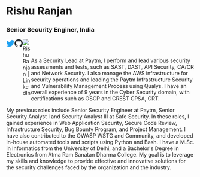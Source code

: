 # Rishu Ranjan
### Senior Security Enginer, India

<!-- Twitter -->
<a href="https://twitter.com/secureit_rrj"> 
<img align="left" alt="Rishu Ranjan | Twitter" width="22px" src="https://raw.githubusercontent.com/rishuranjanofficial/rishuranjanofficial/0c0fb6e8feca26a735700f34150b46c72461d61f/twitter.svg" />
</a> 

<!-- Github -->
<a href="https://github.com/rishuranjanofficial"> 
<img align="left" alt="Rishu Ranjan | Github" width="22px" src="https://raw.githubusercontent.com/rishuranjanofficial/rishuranjanofficial/681a2994e83ea6b1fb0c08f0f8a051d04f6c0776/github.svg" />
</a>
<!-- Linkedin -->
<a href="https://www.linkedin.com/in/rishuranjan"> 
<img align="left" alt="Rishu Ranjan | LinkedIn" width="22px" src="https://raw.githubusercontent.com/rishuranjanofficial/rishuranjanofficial/main/linkedin.ico" />
</a>

<br/>
<br/>

As a Security Lead at Paytm, I perform and lead various security assessments and tests, such as SAST, DAST, API Security, CA/CR and Network Security. I also manage the AWS infrastructure for security operations and leading the Paytm Infrastructure Security and Vulnerability Management Process using Qualys. I have an overall experience of 9 years in the Cyber Security domain, with certifications such as OSCP and CREST CPSA, CRT.

My previous roles include Senior Security Engineer at Paytm, Senior Security Analyst I and Security Analyst III at Safe Security. In these roles, I gained experience in Web Application Security, Secure Code Review, Infrastructure Security, Bug Bounty Program, and Project Management. I have also contributed to the OWASP WSTG and Community, and developed in-house automated tools and scripts using Python and Bash. I have a M.Sc. in Informatics from the University of Delhi, and a Bachelor's Degree in Electronics from Atma Ram Sanatan Dharma College. My goal is to leverage my skills and knowledge to provide effective and innovative solutions for the security challenges faced by the organization and the industry.


<!--
**rishuranjanofficial/rishuranjanofficial** is a ✨ _special_ ✨ repository because its `README.md` (this file) appears on your GitHub profile.

Here are some ideas to get you started:

- 🔭 I’m currently working on ...
- 🌱 I’m currently learning ...
- 👯 I’m looking to collaborate on ...
- 🤔 I’m looking for help with ...
- 💬 Ask me about ...
- 📫 How to reach me: ...
- 😄 Pronouns: ...
- ⚡ Fun fact: ...
-->
